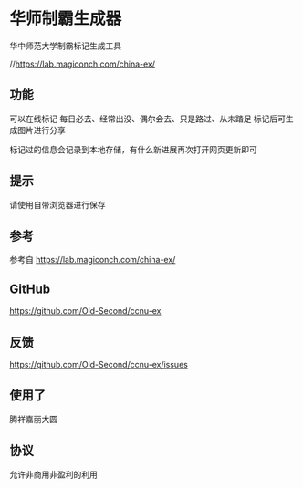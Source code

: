# 华师制霸生成器

华中师范大学制霸标记生成工具

//https://lab.magiconch.com/china-ex/

## 功能

可以在线标记 每日必去、经常出没、偶尔会去、只是路过、从未踏足 标记后可生成图片进行分享

标记过的信息会记录到本地存储，有什么新进展再次打开网页更新即可

## 提示

请使用自带浏览器进行保存

## 参考

参考自 https://lab.magiconch.com/china-ex/

## GitHub

https://github.com/Old-Second/ccnu-ex

## 反馈

https://github.com/Old-Second/ccnu-ex/issues

## 使用了

腾祥嘉丽大圆

## 协议

允许非商用非盈利的利用
